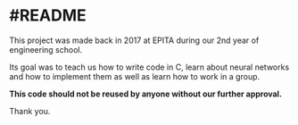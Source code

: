 #README
======

This project was made back in 2017 at EPITA during our 2nd year of engineering
school.

Its goal was to teach us how to write code in C, learn about neural networks
and how to implement them as well as learn how to work in a group.

__This code should not be reused by anyone without our further approval.__

Thank you.
